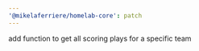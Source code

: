 ```yaml
---
'@mikelaferriere/homelab-core': patch
---
```


add function to get all scoring plays for a specific team
